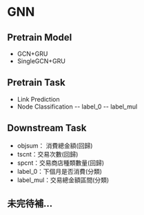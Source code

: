 # GNN

## Pretrain Model
- GCN+GRU
- SingleGCN+GRU


## Pretrain Task
- Link Prediction
- Node Classification
 -- label_0
 -- label_mul

## Downstream Task
-  objsum： 消費總金額(回歸)
-  tscnt：交易次數(回歸)
-  spcnt：交易商店種類數量(回歸)
-  label_0：下個月是否消費(分類)
-  label_mul：交易總金額區間(分類)

## 未完待補...

